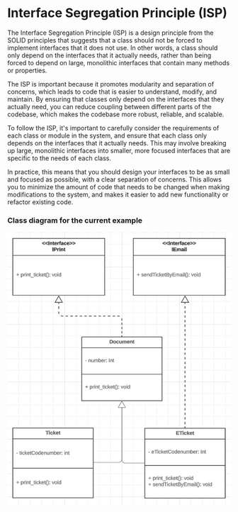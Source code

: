 # Interface Segregation Principle (ISP)

The Interface Segregation Principle (ISP) is a design principle from the SOLID principles that suggests that a class should not be forced to implement interfaces that it does not use. In other words, a class should only depend on the interfaces that it actually needs, rather than being forced to depend on large, monolithic interfaces that contain many methods or properties.

The ISP is important because it promotes modularity and separation of concerns, which leads to code that is easier to understand, modify, and maintain. By ensuring that classes only depend on the interfaces that they actually need, you can reduce coupling between different parts of the codebase, which makes the codebase more robust, reliable, and scalable.

To follow the ISP, it's important to carefully consider the requirements of each class or module in the system, and ensure that each class only depends on the interfaces that it actually needs. This may involve breaking up large, monolithic interfaces into smaller, more focused interfaces that are specific to the needs of each class.

In practice, this means that you should design your interfaces to be as small and focused as possible, with a clear separation of concerns. This allows you to minimize the amount of code that needs to be changed when making modifications to the system, and makes it easier to add new functionality or refactor existing code.

### Class diagram for the current example

![Class diagram for ISP](https://github.com/fx-biocoder/solid-in-cpp/blob/main/4%20-%20Interface%20Segregation%20Principle/Class%20diagram.png)
